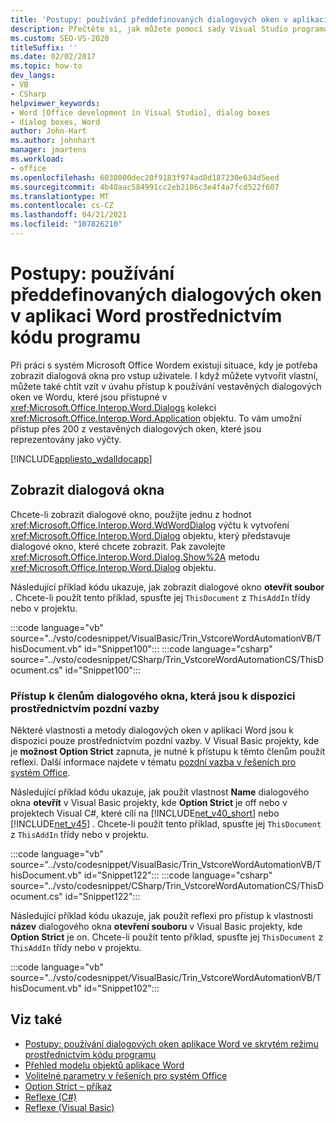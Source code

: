 ```yaml
---
title: 'Postupy: používání předdefinovaných dialogových oken v aplikaci Word prostřednictvím kódu programu'
description: Přečtěte si, jak můžete pomocí sady Visual Studio programově používat integrovaná dialogová okna v aplikaci Microsoft Word.
ms.custom: SEO-VS-2020
titleSuffix: ''
ms.date: 02/02/2017
ms.topic: how-to
dev_langs:
- VB
- CSharp
helpviewer_keywords:
- Word [Office development in Visual Studio], dialog boxes
- dialog boxes, Word
author: John-Hart
ms.author: johnhart
manager: jmartens
ms.workload:
- office
ms.openlocfilehash: 6038000dec20f9183f974ad8d187230e634d5eed
ms.sourcegitcommit: 4b40aac584991cc2eb2186c3e4f4a7fcd522f607
ms.translationtype: MT
ms.contentlocale: cs-CZ
ms.lasthandoff: 04/21/2021
ms.locfileid: "107826210"
---
```

# <a name="how-to-programmatically-use-built-in-dialog-boxes-in-word"></a>Postupy: používání předdefinovaných dialogových oken v aplikaci Word prostřednictvím kódu programu
  Při práci s systém Microsoft Office Wordem existují situace, kdy je potřeba zobrazit dialogová okna pro vstup uživatele. I když můžete vytvořit vlastní, můžete také chtít vzít v úvahu přístup k používání vestavěných dialogových oken ve Wordu, které jsou přístupné v <xref:Microsoft.Office.Interop.Word.Dialogs> kolekci <xref:Microsoft.Office.Interop.Word.Application> objektu. To vám umožní přístup přes 200 z vestavěných dialogových oken, které jsou reprezentovány jako výčty.

 [!INCLUDE[appliesto_wdalldocapp](../vsto/includes/appliesto-wdalldocapp-md.md)]

## <a name="display-dialog-boxes"></a>Zobrazit dialogová okna
 Chcete-li zobrazit dialogové okno, použijte jednu z hodnot <xref:Microsoft.Office.Interop.Word.WdWordDialog> výčtu k vytvoření <xref:Microsoft.Office.Interop.Word.Dialog> objektu, který představuje dialogové okno, které chcete zobrazit. Pak zavolejte <xref:Microsoft.Office.Interop.Word.Dialog.Show%2A> metodu <xref:Microsoft.Office.Interop.Word.Dialog> objektu.

 Následující příklad kódu ukazuje, jak zobrazit dialogové okno **otevřít soubor** . Chcete-li použít tento příklad, spusťte jej `ThisDocument` z `ThisAddIn` třídy nebo v projektu.

 :::code language="vb" source="../vsto/codesnippet/VisualBasic/Trin_VstcoreWordAutomationVB/ThisDocument.vb" id="Snippet100":::
 :::code language="csharp" source="../vsto/codesnippet/CSharp/Trin_VstcoreWordAutomationCS/ThisDocument.cs" id="Snippet100":::

### <a name="access-dialog-box-members-that-are-available-through-late-binding"></a>Přístup k členům dialogového okna, která jsou k dispozici prostřednictvím pozdní vazby
 Některé vlastnosti a metody dialogových oken v aplikaci Word jsou k dispozici pouze prostřednictvím pozdní vazby. V Visual Basic projekty, kde je **možnost Option Strict** zapnuta, je nutné k přístupu k těmto členům použít reflexi. Další informace najdete v tématu [pozdní vazba v řešeních pro systém Office](../vsto/late-binding-in-office-solutions.md).

 Následující příklad kódu ukazuje, jak použít vlastnost **Name** dialogového okna **otevřít** v Visual Basic projekty, kde **Option Strict** je off nebo v projektech Visual C#, které cílí na [!INCLUDE[net_v40_short](../sharepoint/includes/net-v40-short-md.md)] nebo [!INCLUDE[net_v45](../vsto/includes/net-v45-md.md)] . Chcete-li použít tento příklad, spusťte jej `ThisDocument` z `ThisAddIn` třídy nebo v projektu.

 :::code language="vb" source="../vsto/codesnippet/VisualBasic/Trin_VstcoreWordAutomationVB/ThisDocument.vb" id="Snippet122":::
 :::code language="csharp" source="../vsto/codesnippet/CSharp/Trin_VstcoreWordAutomationCS/ThisDocument.cs" id="Snippet122":::

 Následující příklad kódu ukazuje, jak použít reflexi pro přístup k vlastnosti **název** dialogového okna **otevření souboru** v Visual Basic projekty, kde **Option Strict** je on. Chcete-li použít tento příklad, spusťte jej `ThisDocument` z `ThisAddIn` třídy nebo v projektu.

 :::code language="vb" source="../vsto/codesnippet/VisualBasic/Trin_VstcoreWordAutomationVB/ThisDocument.vb" id="Snippet102":::

## <a name="see-also"></a>Viz také
- [Postupy: používání dialogových oken aplikace Word ve skrytém režimu prostřednictvím kódu programu](../vsto/how-to-programmatically-use-word-dialog-boxes-in-hidden-mode.md)
- [Přehled modelu objektů aplikace Word](../vsto/word-object-model-overview.md)
- [Volitelné parametry v řešeních pro systém Office](../vsto/optional-parameters-in-office-solutions.md)
- [Option Strict – příkaz](/dotnet/visual-basic/language-reference/statements/option-strict-statement)
- [Reflexe (C#)](/dotnet/csharp/programming-guide/concepts/reflection)
- [Reflexe (Visual Basic)](/dotnet/visual-basic/programming-guide/concepts/reflection)
